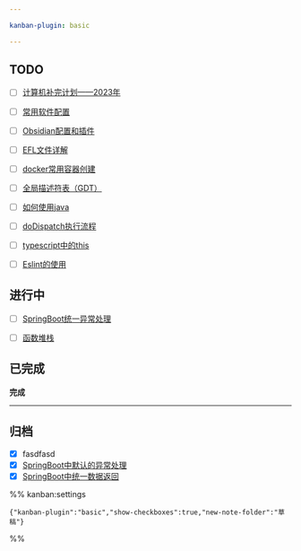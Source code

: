 ```yaml
---

kanban-plugin: basic

---
```


## TODO

- [ ] [计算机补完计划——2023年](草稿/计算机补完计划——2023年.md)
- [ ] [常用软件配置](草稿/常用软件配置.md)
- [ ] [Obsidian配置和插件](草稿/Obsidian配置和插件.md)
- [ ] [EFL文件详解](草稿/EFL文件详解.md)
- [ ] [docker常用容器创建](草稿/docker常用容器创建.md)
- [ ] [全局描述符表（GDT）](学习笔记/操作系统/全局描述符表（GDT）.md)
- [ ] [如何使用java](草稿/如何使用java.md)
- [ ] [doDispatch执行流程](草稿/doDispatch执行流程.md)
- [ ] [typescript中的this](草稿/typescript中的this.md)
- [ ] [Eslint的使用](草稿/Eslint的使用.md)


## 进行中

- [ ] [SpringBoot统一异常处理](学习笔记/Java相关/SpringBoot/SpringBoot统一异常处理.md)
- [ ] [函数堆栈](草稿/函数堆栈.md)


## 已完成

**完成**


***

## 归档

- [x] fasdfasd
- [x] [SpringBoot中默认的异常处理](学习笔记/Java相关/SpringBoot/SpringBoot中默认的异常处理.md)
- [x] [SpringBoot中统一数据返回](学习笔记/Java相关/SpringBoot/SpringBoot中统一数据返回.md)

%% kanban:settings
```
{"kanban-plugin":"basic","show-checkboxes":true,"new-note-folder":"草稿"}
```
%%